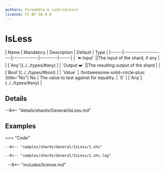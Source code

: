 ```yaml
---
authors: Formabble & contributors
license: CC-BY-SA-4.0
---
```



# IsLess

<div class="sh-parameters" markdown="1">
| Name | Mandatory | Description | Default | Type |
|------|---------------------|-------------|---------|------|
| `⬅️ Input` ||The input of the shard, if any | | [`Any`](../../types/#any) |
| `Output ➡️` ||The resulting output of the shard | | [`Bool`](../../types/#bool) |
| `Value` | :fontawesome-solid-circle-plus:{title="No"} No  | The value to test against for equality. | `0` | [`Any`](../../types/#any) |

</div>



## Details

--8<-- "details/shards/General/IsLess.md"


## Examples

=== "Code"

  ```x86asm linenums="1"
  --8<-- "samples/shards/General/IsLess/1.shs"
  ```

  ```
  --8<-- "samples/shards/General/IsLess/1.shs.log"
  ```
&nbsp;
--8<-- "includes/license.md"

